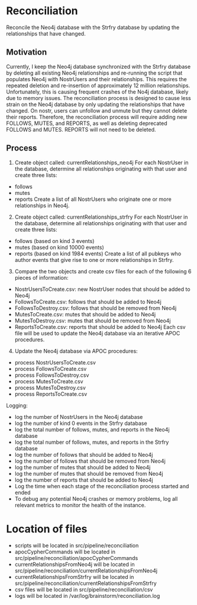 # Reconciliation

Reconcile the Neo4j database with the Strfry database by updating the relationships that have changed.

## Motivation

Currently, I keep the Neo4j database synchronized with the Strfry database by deleting all existing Neo4j relationships and re-running the script that populates Neo4j with NostrUsers and their relationships. This requires the repeated deletion and re-insertion of approximately 12 million relationships. Unfortunately, this is causing frequent crashes of the No4j database, likely due to memory issues. The reconciliation process is designed to cause less strain on the Neo4j database by only updating the relationships that have changed. On nostr, users can unfollow and unmute but they cannot delete their reports. Therefore, the reconciliation process will require adding new FOLLOWS, MUTES, and REPORTS, as well as deleting deprecated FOLLOWS and MUTES. REPORTS will not need to be deleted.

## Process

1. Create object called: currentRelationships_neo4j
For each NostrUser in the database, determine all relationships originating with that user and create three lists:
- follows
- mutes
- reports
Create a list of all NostrUsers who originate one or more relationships in Neo4j.

2. Create object called: currentRelationships_strfry
For each NostrUser in the database, determine all relationships originating with that user and create three lists:
- follows (based on kind 3 events)
- mutes (based on kind 10000 events)
- reports (based on kind 1984 events)
Create a list of all pubkeys who author events that give rise to one or more relationships in Strfry.

3. Compare the two objects and create csv files for each of the following 6 pieces of information:
- NostrUsersToCreate.csv: new NostrUser nodes that should be added to Neo4j
- FollowsToCreate.csv: follows that should be added to Neo4j
- FollowsToDestroy.csv: follows that should be removed from Neo4j
- MutesToCreate.csv: mutes that should be added to Neo4j
- MutesToDestroy.csv: mutes that should be removed from Neo4j
- ReportsToCreate.csv: reports that should be added to Neo4j
Each csv file will be used to update the Neo4j database via an iterative APOC procedures.

4. Update the Neo4j database via APOC procedures:
- process NostrUsersToCreate.csv
- process FollowsToCreate.csv
- process FollowsToDestroy.csv
- process MutesToCreate.csv
- process MutesToDestroy.csv
- process ReportsToCreate.csv

Logging:
- log the number of NostrUsers in the Neo4j database
- log the number of kind 0 events in the Strfry database
- log the total number of follows, mutes, and reports in the Neo4j database
- log the total number of follows, mutes, and reports in the Strfry database
- log the number of follows that should be added to Neo4j
- log the number of follows that should be removed from Neo4j
- log the number of mutes that should be added to Neo4j
- log the number of mutes that should be removed from Neo4j
- log the number of reports that should be added to Neo4j
- Log the time when each stage of the reconciliation process started and ended
- To debug any potential Neo4j crashes or memory problems, log all relevant metrics to monitor the health of the instance.

# Location of files
- scripts will be located in src/pipeline/reconciliation
- apocCypherCommands will be located in src/pipeline/reconciliation/apocCypherCommands
- currentRelationshipsFromNeo4j will be located in src/pipeline/reconciliation/currentRelationshipsFromNeo4j
- currentRelationshipsFromStrfry will be located in src/pipeline/reconciliation/currentRelationshipsFromStrfry
- csv files will be located in src/pipeline/reconciliation/csv
- logs will be located in /var/log/brainstorm/reconciliation.log




